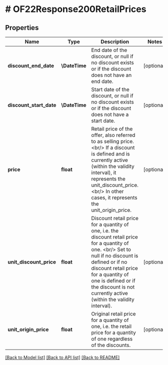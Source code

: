 # # OF22Response200RetailPrices

## Properties

Name | Type | Description | Notes
------------ | ------------- | ------------- | -------------
**discount_end_date** | **\DateTime** | End date of the discount, or null if no discount exists or if the discount does not have an end date. | [optional]
**discount_start_date** | **\DateTime** | Start date of the discount, or null if no discount exists or if the discount does not have a start date. | [optional]
**price** | **float** | Retail price of the offer, also referred to as selling price. &lt;br/&gt; If a discount is defined and is currently active (within the validity interval), it represents the unit_discount_price. &lt;br/&gt; In other cases, it represents the unit_origin_price. | [optional]
**unit_discount_price** | **float** | Discount retail price for a quantity of one, i.e. the discount retail price for a quantity of one. &lt;br/&gt; Set to null if no discount is defined or if no discount retail price for a quantity of one is defined or if the discount is not currently active (within the validity interval). | [optional]
**unit_origin_price** | **float** | Original retail price for a quantity of one, i.e. the retail price for a quantity of one regardless of the discounts. | [optional]

[[Back to Model list]](../../README.md#models) [[Back to API list]](../../README.md#endpoints) [[Back to README]](../../README.md)
